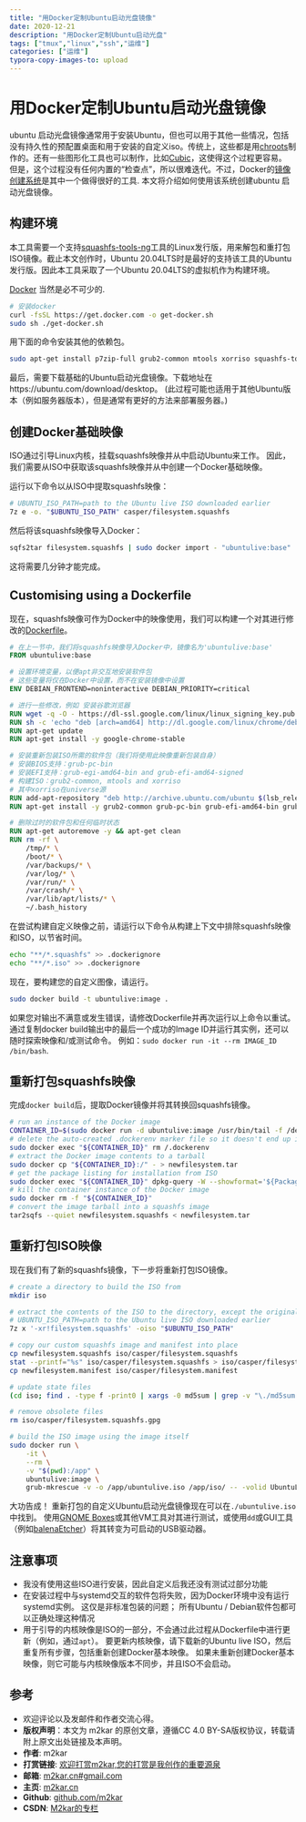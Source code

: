 ```yaml
---
title: "用Docker定制Ubuntu启动光盘镜像"
date: 2020-12-21
description: "用Docker定制Ubuntu启动光盘"
tags: ["tmux","linux","ssh","运维"]
categories: ["运维"]
typora-copy-images-to: upload
---
```



# 用Docker定制Ubuntu启动光盘镜像

ubuntu 启动光盘镜像通常用于安装Ubuntu，但也可以用于其他一些情况，包括没有持久性的预配置桌面和用于安装的自定义iso。传统上，这些都是用[chroots](https://help.ubuntu.com/community/LiveCDCustomizationFromScratch)制作的。还有一些图形化工具也可以制作，比如[Cubic](https://launchpad.net/cubic)，这使得这个过程更容易。
但是，这个过程没有任何内置的“检查点”，所以很难迭代。不过，Docker的[镜像创建系统](https://docs.docker.com/develop/develop-images/baseimages/)是其中一个做得很好的工具. 本文将介绍如何使用该系统创建ubuntu 启动光盘镜像。

## 构建环境

本工具需要一个支持[squashfs-tools-ng](https://github.com/AgentD/squashfs-tools-ng)工具的Linux发行版，用来解包和重打包ISO镜像。截止本文创作时，Ubuntu 20.04LTS时是最好的支持该工具的Ubuntu发行版。因此本工具采取了一个Ubuntu 20.04LTS的虚拟机作为构建环境。

[Docker](https://docs.docker.com/engine/install/ubuntu/) 当然是必不可少的.

```bash
# 安装docker
curl -fsSL https://get.docker.com -o get-docker.sh
sudo sh ./get-docker.sh
```

用下面的命令安装其他的依赖包。

```sh
sudo apt-get install p7zip-full grub2-common mtools xorriso squashfs-tools-ng
```

最后，需要下载基础的Ubuntu启动光盘镜像。下载地址在https://ubuntu.com/download/desktop。 (此过程可能也适用于其他Ubuntu版本（例如服务器版本），但是通常有更好的方法来部署服务器。)

## 创建Docker基础映像

ISO通过引导Linux内核，挂载squashfs映像并从中启动Ubuntu来工作。 因此，我们需要从ISO中获取该squashfs映像并从中创建一个Docker基础映像。

运行以下命令以从ISO中提取squashfs映像：

```sh
# UBUNTU_ISO_PATH=path to the Ubuntu live ISO downloaded earlier
7z e -o. "$UBUNTU_ISO_PATH" casper/filesystem.squashfs
```

然后将该squashfs映像导入Docker：

```sh
sqfs2tar filesystem.squashfs | sudo docker import - "ubuntulive:base"
```

这将需要几分钟才能完成。

## Customising using a Dockerfile

现在，squashfs映像可作为Docker中的映像使用，我们可以构建一个对其进行修改的[Dockerfile](https://docs.docker.com/engine/reference/builder/)。

```dockerfile
# 在上一节中，我们将squashfs映像导入Docker中，镜像名为'ubuntulive:base'
FROM ubuntulive:base

# 设置环境变量，以便apt非交互地安装软件包
# 这些变量将仅在Docker中设置，而不在安装镜像中设置
ENV DEBIAN_FRONTEND=noninteractive DEBIAN_PRIORITY=critical

# 进行一些修改，例如 安装谷歌浏览器
RUN wget -q -O - https://dl-ssl.google.com/linux/linux_signing_key.pub | apt-key add -
RUN sh -c 'echo "deb [arch=amd64] http://dl.google.com/linux/chrome/deb/ stable main" >> /etc/apt/sources.list.d/google-chrome.list'
RUN apt-get update
RUN apt-get install -y google-chrome-stable

# 安装重新包装ISO所需的软件包（我们将使用此映像重新包装自身）
# 安装BIOS支持：grub-pc-bin
# 安装EFI支持：grub-egi-amd64-bin and grub-efi-amd64-signed 
# 构建ISO：grub2-common, mtools and xorriso
# 其中xorriso在universe源
RUN add-apt-repository "deb http://archive.ubuntu.com/ubuntu $(lsb_release -sc) universe"
RUN apt-get install -y grub2-common grub-pc-bin grub-efi-amd64-bin grub-efi-amd64-signed mtools xorriso

# 删除过时的软件包和任何临时状态
RUN apt-get autoremove -y && apt-get clean
RUN rm -rf \
    /tmp/* \
    /boot/* \
    /var/backups/* \
    /var/log/* \
    /var/run/* \
    /var/crash/* \
    /var/lib/apt/lists/* \
    ~/.bash_history
```

在尝试构建自定义映像之前，请运行以下命令从构建上下文中排除squashfs映像和ISO，以节省时间。

```sh
echo "**/*.squashfs" >> .dockerignore
echo "**/*.iso" >> .dockerignore
```

现在，要构建您的自定义图像，请运行。

```sh
sudo docker build -t ubuntulive:image .
```

如果您对输出不满意或发生错误，请修改Dockerfile并再次运行以上命令以重试。 通过复制docker build输出中的最后一个成功的Image ID并运行其实例，还可以随时探索映像和/或测试命令。 例如：`sudo docker run -it --rm IMAGE_ID /bin/bash`.

## 重新打包squashfs映像

完成`docker build`后，提取Docker镜像并将其转换回squashfs镜像。

```sh
# run an instance of the Docker image
CONTAINER_ID=$(sudo docker run -d ubuntulive:image /usr/bin/tail -f /dev/null)
# delete the auto-created .dockerenv marker file so it doesn't end up in the squashfs image
sudo docker exec "${CONTAINER_ID}" rm /.dockerenv
# extract the Docker image contents to a tarball
sudo docker cp "${CONTAINER_ID}:/" - > newfilesystem.tar
# get the package listing for installation from ISO
sudo docker exec "${CONTAINER_ID}" dpkg-query -W --showformat='${Package} ${Version}\n' > newfilesystem.manifest
# kill the container instance of the Docker image
sudo docker rm -f "${CONTAINER_ID}"
# convert the image tarball into a squashfs image
tar2sqfs --quiet newfilesystem.squashfs < newfilesystem.tar
```

## 重新打包ISO映像

现在我们有了新的squashfs镜像，下一步将重新打包ISO镜像。

```sh
# create a directory to build the ISO from
mkdir iso

# extract the contents of the ISO to the directory, except the original squashfs image
# UBUNTU_ISO_PATH=path to the Ubuntu live ISO downloaded earlier
7z x '-xr!filesystem.squashfs' -oiso "$UBUNTU_ISO_PATH"

# copy our custom squashfs image and manifest into place
cp newfilesystem.squashfs iso/casper/filesystem.squashfs
stat --printf="%s" iso/casper/filesystem.squashfs > iso/casper/filesystem.size
cp newfilesystem.manifest iso/casper/filesystem.manifest

# update state files
(cd iso; find . -type f -print0 | xargs -0 md5sum | grep -v "\./md5sum.txt" > md5sum.txt)

# remove obsolete files
rm iso/casper/filesystem.squashfs.gpg

# build the ISO image using the image itself
sudo docker run \
    -it \
    --rm \
    -v "$(pwd):/app" \
    ubuntulive:image \
    grub-mkrescue -v -o /app/ubuntulive.iso /app/iso/ -- -volid UbuntuLive
```

大功告成！ 重新打包的自定义Ubuntu启动光盘镜像现在可以在`./ubuntulive.iso`中找到。 使用[GNOME Boxes](https://help.gnome.org/users/gnome-boxes/stable/)或其他VM工具对其进行测试，或使用`dd`或GUI工具（例如[balenaEtcher](https://www.balena.io/etcher/)）将其转变为可启动的USB驱动器。

## 注意事项

- 我没有使用这些ISO进行安装，因此自定义后我还没有测试过部分功能
- 在安装过程中与systemd交互的软件包将失败，因为Docker环境中没有运行systemd实例。 这仅是非标准包装的问题； 所有Ubuntu / Debian软件包都可以正确处理这种情况
- 用于引导的内核映像是ISO的一部分，不会通过此过程从Dockerfile中进行更新（例如，通过`apt`）。 要更新内核映像，请下载新的Ubuntu live ISO，然后重复所有步骤，包括重新创建Docker基本映像。 如果未重新创建Docker基本映像，则它可能与内核映像版本不同步，并且ISO不会启动。


## 参考
[1]: https://slai.github.io/posts/customising-ubuntu-live-isos-with-docker/



- 欢迎评论以及发邮件和作者交流心得。
- **版权声明**：本文为 m2kar 的原创文章，遵循CC 4.0 BY-SA版权协议，转载请附上原文出处链接及本声明。
- **作者**: m2kar
- **打赏链接**: [欢迎打赏m2kar,您的打赏是我创作的重要源泉](http://m2kar-cn.mikecrm.com/wy97haW)
- **邮箱**: [m2kar.cn#gmail.com](mailto:m2kar.cn@gmail.com)
- **主页**: [m2kar.cn](https://m2kar.cn)
- **Github**: [github.com/m2kar](https://github.com/m2kar)
- **CSDN**: [M2kar的专栏](https://m2kar.blog.csdn.net)
